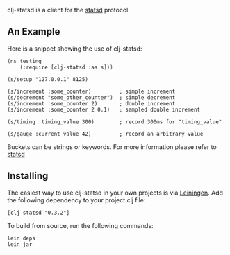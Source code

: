 clj-statsd is a client for the [statsd](https://github.com/etsy/statsd)
protocol.

An Example
----------

Here is a snippet showing the use of clj-statsd:

    (ns testing
        (:require [clj-statsd :as s]))

    (s/setup "127.0.0.1" 8125)

    (s/increment :some_counter)         ; simple increment
    (s/decrement "some_other_counter")  ; simple decrement
    (s/increment :some_counter 2)       ; double increment
    (s/increment :some_counter 2 0.1)   ; sampled double increment

    (s/timing :timing_value 300)        ; record 300ms for "timing_value"

    (s/gauge :current_value 42)         ; record an arbitrary value

Buckets can be strings or keywords. For more information please refer to
[statsd](https://github.com/etsy/statsd)

Installing
----------

The easiest way to use clj-statsd in your own projects is via
[Leiningen](http://github.com/technomancy/leiningen). Add the following
dependency to your project.clj file:

    [clj-statsd "0.3.2"]

To build from source, run the following commands:

    lein deps
    lein jar
